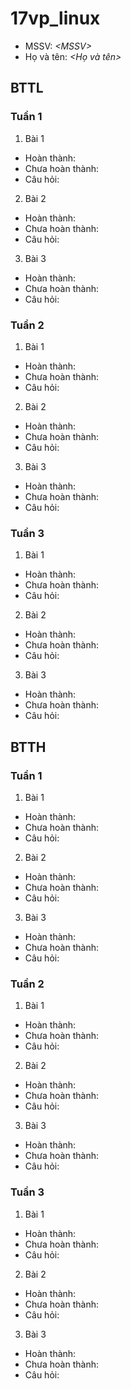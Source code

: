 # 17vp_linux

- MSSV: *\<MSSV>* 
- Họ và tên: *<Họ và tên>*
## BTTL
### Tuần 1
1. Bài 1
- Hoàn thành:
- Chưa hoàn thành:
- Câu hỏi:
2. Bài 2
- Hoàn thành:
- Chưa hoàn thành:
- Câu hỏi:
3. Bài 3
- Hoàn thành:
- Chưa hoàn thành:
- Câu hỏi:
### Tuần 2
1. Bài 1
- Hoàn thành:
- Chưa hoàn thành:
- Câu hỏi:
2. Bài 2
- Hoàn thành:
- Chưa hoàn thành:
- Câu hỏi:
3. Bài 3
- Hoàn thành:
- Chưa hoàn thành:
- Câu hỏi:
### Tuần 3
1. Bài 1
- Hoàn thành:
- Chưa hoàn thành:
- Câu hỏi:
2. Bài 2
- Hoàn thành:
- Chưa hoàn thành:
- Câu hỏi:
3. Bài 3
- Hoàn thành:
- Chưa hoàn thành:
- Câu hỏi:
## BTTH
### Tuần 1
1. Bài 1
- Hoàn thành:
- Chưa hoàn thành:
- Câu hỏi:
2. Bài 2
- Hoàn thành:
- Chưa hoàn thành:
- Câu hỏi:
3. Bài 3
- Hoàn thành:
- Chưa hoàn thành:
- Câu hỏi:
### Tuần 2
1. Bài 1
- Hoàn thành:
- Chưa hoàn thành:
- Câu hỏi:
2. Bài 2
- Hoàn thành:
- Chưa hoàn thành:
- Câu hỏi:
3. Bài 3
- Hoàn thành:
- Chưa hoàn thành:
- Câu hỏi:
### Tuần 3
1. Bài 1
- Hoàn thành:
- Chưa hoàn thành:
- Câu hỏi:
2. Bài 2
- Hoàn thành:
- Chưa hoàn thành:
- Câu hỏi:
3. Bài 3
- Hoàn thành:
- Chưa hoàn thành:
- Câu hỏi: